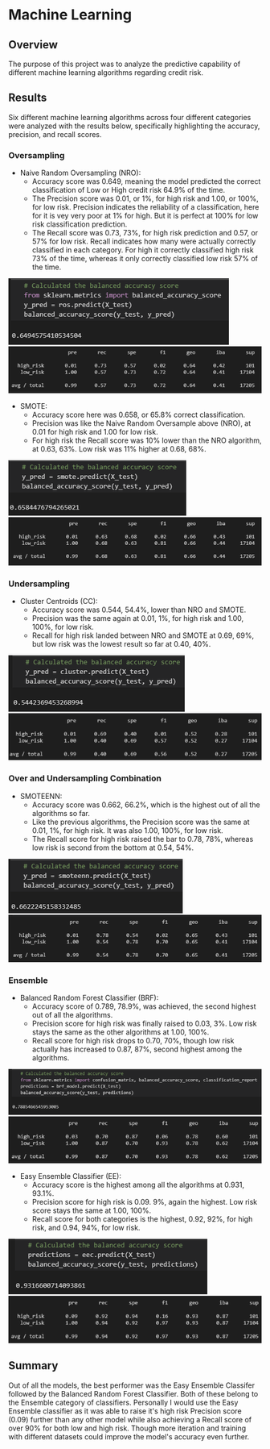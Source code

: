 # Machine Learning

## Overview
The purpose of this project was to analyze the predictive capability of different machine learning algorithms regarding credit risk.

## Results
Six different machine learning algorithms across four different categories were analyzed with the results below, specifically highlighting the accuracy, precision, and recall scores.

### Oversampling
- Naive Random Oversampling (NRO):
  - Accuracy score was 0.649, meaning the model predicted the correct classification of Low or High credit risk 64.9% of the time.
  - The Precision score was 0.01, or 1%, for high risk and 1.00, or 100%, for low risk. Precision indicates the reliability of a classification, here for it is vey very poor at 1% for high. But it is perfect at 100% for low risk classification prediction.
  - The Recall score was 0.73, 73%, for high risk prediction and 0.57, or 57% for low risk. Recall indicates how many were actually correctly classified in each category. For high it correctly classified high risk 73% of the time, whereas it only correctly classified low risk 57% of the time.

![Naive Random Accuracy Score](https://raw.githubusercontent.com/jdwrhodes/Credit_Risk_Analysis/main/Module-17-Challenge/resources/naive_random_acc_score.png 'Naive Random Accuracy Score') ![Naive Random Oversampling](https://raw.githubusercontent.com/jdwrhodes/Credit_Risk_Analysis/main/Module-17-Challenge/resources/naive_random_report.png 'Naive Random Oversampling')
- SMOTE: 
  - Accuracy score here was 0.658, or 65.8% correct classification.
  - Precision was like the Naive Random Oversample above (NRO), at 0.01 for high risk and 1.00 for low risk.
  - For high risk the Recall score was 10% lower than the NRO algorithm, at 0.63, 63%. Low risk was 11% higher at 0.68, 68%.

![SMOTE Accuracy Score](https://raw.githubusercontent.com/jdwrhodes/Credit_Risk_Analysis/main/Module-17-Challenge/resources/smote_acc_score.png 'SMOTE Accuracy Score') ![SMOTE](https://raw.githubusercontent.com/jdwrhodes/Credit_Risk_Analysis/main/Module-17-Challenge/resources/smote_report.png 'SMOTE')

### Undersampling
- Cluster Centroids (CC): 
  - Accuracy score was 0.544, 54.4%, lower than NRO and SMOTE.
  - Precision was the same again at 0.01, 1%, for high risk and 1.00, 100%, for low risk.
  - Recall for high risk landed between NRO and SMOTE at 0.69, 69%, but low risk was the lowest result so far at 0.40, 40%.

![Cluster Centroids Accuracy Score](https://raw.githubusercontent.com/jdwrhodes/Credit_Risk_Analysis/main/Module-17-Challenge/resources/cluster_centroid_acc_score.png 'Cluster Accuracy Score') ![Cluster Centroids](https://raw.githubusercontent.com/jdwrhodes/Credit_Risk_Analysis/main/Module-17-Challenge/resources/cluster_centroid_report.png 'Cluster Centroids')

### Over and Undersampling Combination
- SMOTEENN: 
  - Accuracy score was 0.662, 66.2%, which is the highest out of all the algorithms so far.
  - Like the previous algorithms, the Precision score was the same at 0.01, 1%, for high risk. It was also 1.00, 100%, for low risk.
  - The Recall score for high risk raised the bar to 0.78, 78%, whereas low risk is second from the bottom at 0.54, 54%.

![SMOTEENN Accuracy Score](https://raw.githubusercontent.com/jdwrhodes/Credit_Risk_Analysis/main/Module-17-Challenge/resources/smoteenn_acc_score.png 'SMOTEENN Acurracy Score') ![SMOTEENN](https://raw.githubusercontent.com/jdwrhodes/Credit_Risk_Analysis/main/Module-17-Challenge/resources/smoteenn_report.png 'SMOTEENN')

### Ensemble
- Balanced Random Forest Classifier (BRF): 
  - Accuracy score of 0.789, 78.9%, was achieved, the second highest out of all the algorithms.
  - Precision score for high risk was finally raised to 0.03, 3%. Low risk stays the same as the other algorithms at 1.00, 100%.
  - Recall score for high risk drops to 0.70, 70%, though low risk actually has increased to 0.87, 87%, second highest among the algorithms.

![Balanced Random Forest Classifier Accuracy Score](https://raw.githubusercontent.com/jdwrhodes/Credit_Risk_Analysis/main/Module-17-Challenge/resources/balanced_rf_acc_score.png 'Balanced Random Forest Classifier Accuracy Score') ![Balanced Random Forest Classifier](https://raw.githubusercontent.com/jdwrhodes/Credit_Risk_Analysis/main/Module-17-Challenge/resources/balanced_rf_report.png 'Balanced Random Forest Classifier')

- Easy Ensemble Classifier (EE): 
  - Accuracy score is the highest among all the algorithms at 0.931, 93.1%.
  - Precision score for high risk is 0.09. 9%, again the highest. Low risk score stays the same at 1.00, 100%.
  - Recall score for both categories is the highest, 0.92, 92%, for high risk, and 0.94, 94%, for low risk.

![Easy Ensemble Accuracy Score](https://raw.githubusercontent.com/jdwrhodes/Credit_Risk_Analysis/main/Module-17-Challenge/resources/easy_ensemble_acc_score.png 'Easy Ensemble Accuracy Score') ![Easy Ensemble Classifier](https://raw.githubusercontent.com/jdwrhodes/Credit_Risk_Analysis/main/Module-17-Challenge/resources/easy_ensemble_report.png 'Easy Ensemble Classifier')

## Summary

Out of all the models, the best performer was the Easy Ensemble Classifer followed by the Balanced Random Forest Classifier. Both of these belong to the Ensemble category of classifiers. Personally I would use the Easy Ensemble classifier as it was able to raise it's high risk Precision score (0.09) further than any other model while also achieving a Recall score of over 90% for both low and high risk. Though more iteration and training with different datasets could improve the model's accuracy even further.
